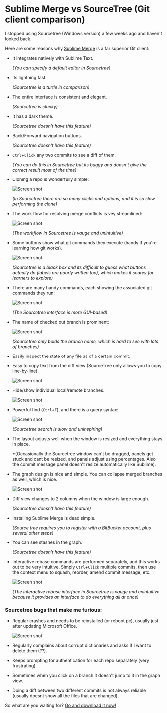 # Sublime Merge vs SourceTree (Git client comparison)

I stopped using Sourcetree (Windows version) a few weeks ago and haven't looked back.

Here are some reasons why [Sublime Merge](https://www.sublimemerge.com) is a far superior Git client:

- It integrates natively with Sublime Text.

  *(You can specify a default editor in Sourcetree)*

- Its lightning fast.

  *(Sourcetree is a turtle in comparison)*

- The entire interface is consistent and elegant.

  *(Sourcetree is clunky)*

- It has a dark theme.

  *(Sourcetree doesn't have this feature)*

- Back/Forward navigation buttons.

  *(Sourcetree doesn't have this feature)*

- `Ctrl`+`Click` any two commits to see a diff of them.

  *(You can do this in Sourcetree but its buggy and doesn't give the correct result most of the time)*

- Cloning a repo is wonderfully simple:

  ![Screen shot](https://crazytim.github.io/sublime-merge-vs-sourcetree/img/merge-005.png)

  *(In Sourcetree there are so many clicks and options, and it is so slow performing the clone)*
  
- The work flow for resolving merge conflicts is vey streamlined:

  ![Screen shot](https://crazytim.github.io/sublime-merge-vs-sourcetree/img/merge-007.png)

  *(The workflow in Sourcetree is vauge and unintuitive)*
  
- Some buttons show what git commands they execute (handy if you're learning how git works).

  ![Screen shot](https://crazytim.github.io/sublime-merge-vs-sourcetree/img/merge-008.png)

  *(Sourcetree is a black box and its difficult to guess what buttons actually do (labels are poorly written too), which makes it scarey for learners to explore)*
  
- There are many handy commands, each showing the associated git commands they run:

  ![Screen shot](https://crazytim.github.io/sublime-merge-vs-sourcetree/img/merge-010.png)

  *(The Sourcetree interface is more GUI-based)*

- The name of checked out branch is prominent:

  ![Screen shot](https://crazytim.github.io/sublime-merge-vs-sourcetree/img/merge-004.png)

  *(Sourcetree only bolds the branch name, which is hard to see with lots of branches)*

- Easily inspect the state of any file as of a certain commit.

- Easy to copy text from the diff view (SourceTree only allows you to copy line-by-line).

  ![Screen shot](https://crazytim.github.io/sublime-merge-vs-sourcetree/img/merge-003.png)

- Hide/show individual local/remote branches.

  ![Screen shot](https://crazytim.github.io/sublime-merge-vs-sourcetree/img/merge-006.png)

- Powerful find (`Ctrl`+`F`), and there is a query syntax:

  ![Screen shot](https://crazytim.github.io/sublime-merge-vs-sourcetree/img/merge-002.png)

  *(Sourcetree search is slow and uninspiring)*

- The layout adjusts well when the window is resized and everything stays in place.

  *(Occasionally the Sourcetree window can't be dragged, panels get stuck and cant be resized, and panels adjust using percentages. Also the commit message panel doesn't resize automatically like Sublime).

- The graph design is nice and simple. You can collapse merged branches as well, which is nice.

  ![Screen shot](https://crazytim.github.io/sublime-merge-vs-sourcetree/img/merge-009.png)
  
- Diff view changes to 2 columns when the window is large enough.

  *(Sourcetree doesn't have this feature)*

- Installing Sublime Merge is dead simple.

  *(Source tree requires you to register with a BitBucket account, plus several other steps)*

- You can see stashes in the graph.

  *(Sourcetree doesn't have this feature)*

- Interactive rebase commands are performed separately, and this works out to be very intuitive. Simply `Ctrl`+`Click` multiple commits, then use the context menu to squash, reorder, amend commit message, etc.

  ![Screen shot](https://crazytim.github.io/sublime-merge-vs-sourcetree/img/merge-001.png)

  *(The Interactive rebase interface in Sourcetree is vauge and unintuitive because it provides an interface to do everything all at once)*

### Sourcetree bugs that make me furious:

- Regular crashes and needs to be reinstalled (or reboot pc), usually just after updating Microsoft Office.

  ![Screen shot](https://crazytim.github.io/sublime-merge-vs-sourcetree/img/merge-011.png)

- Regularly complains about corrupt dictionaries and asks if I want to delete them (??).

- Keeps prompting for authentication for each repo separately (very frustrating).

- Sometimes when you click on a branch it doesn't jump to it in the graph view.

- Doing a diff between two different commits is not always reliable (usually doesnt show all the files that are changed).

So what are you waiting for? [Go and download it now!](https://www.sublimemerge.com)